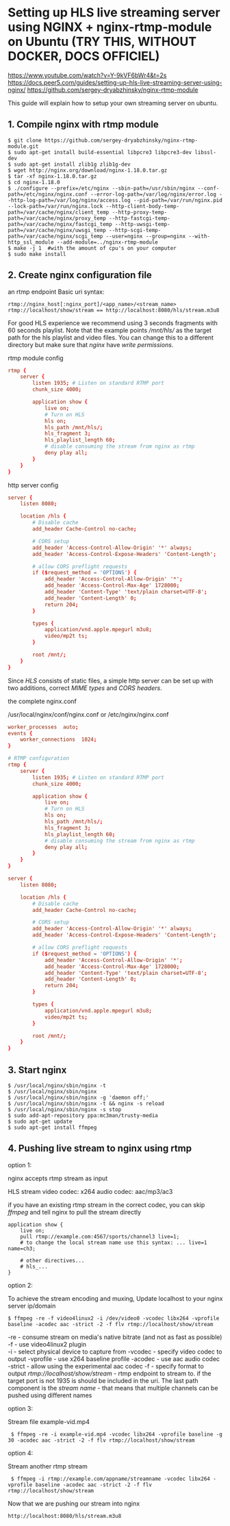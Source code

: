 Setting up HLS live streaming server using NGINX + nginx-rtmp-module on Ubuntu (TRY THIS, WITHOUT DOCKER, DOCS OFFICIEL)
====

https://www.youtube.com/watch?v=Y-9kVF6bWr4&t=2s
https://docs.peer5.com/guides/setting-up-hls-live-streaming-server-using-nginx/
https://github.com/sergey-dryabzhinsky/nginx-rtmp-module

This guide will explain how to setup your own streaming server on ubuntu.

## 1. Compile nginx with rtmp module

	$ git clone https://github.com/sergey-dryabzhinsky/nginx-rtmp-module.git
	$ sudo apt-get install build-essential libpcre3 libpcre3-dev libssl-dev
    $ sudo apt-get install zlib1g zlib1g-dev
	$ wget http://nginx.org/download/nginx-1.18.0.tar.gz
	$ tar -xf nginx-1.18.0.tar.gz
	$ cd nginx-1.18.0
	$ ./configure --prefix=/etc/nginx --sbin-path=/usr/sbin/nginx --conf-path=/etc/nginx/nginx.conf --error-log-path=/var/log/nginx/error.log --http-log-path=/var/log/nginx/access.log --pid-path=/var/run/nginx.pid --lock-path=/var/run/nginx.lock --http-client-body-temp-path=/var/cache/nginx/client_temp --http-proxy-temp-path=/var/cache/nginx/proxy_temp --http-fastcgi-temp-path=/var/cache/nginx/fastcgi_temp --http-uwsgi-temp-path=/var/cache/nginx/uwsgi_temp --http-scgi-temp-path=/var/cache/nginx/scgi_temp --user=nginx --group=nginx --with-http_ssl_module --add-module=../nginx-rtmp-module
	$ make -j 1  #with the amount of cpu's on your computer 
	$ sudo make install

## 2. Create nginx configuration file

an rtmp endpoint Basic uri syntax: 

	rtmp://nginx_host[:nginx_port]/<app_name>/<stream_name>
	rtmp://localhost/show/stream == http://localhost:8080/hls/stream.m3u8

For good HLS experience we recommend using 3 seconds fragments with 60 seconds playlist. Note that the example points */mnt/hls/* as the target path for the hls playlist and video files. You can change this to a different directory but make sure that *nginx* have *write permissions*.

rtmp module config

```conf
rtmp {
    server {
        listen 1935; # Listen on standard RTMP port
        chunk_size 4000;

        application show {
            live on;
            # Turn on HLS
            hls on;
            hls_path /mnt/hls/;
            hls_fragment 3;
            hls_playlist_length 60;
            # disable consuming the stream from nginx as rtmp
            deny play all;
        }
    }
}
```

http server config

```conf
server {
    listen 8080;

    location /hls {
        # Disable cache
        add_header Cache-Control no-cache;

        # CORS setup
        add_header 'Access-Control-Allow-Origin' '*' always;
        add_header 'Access-Control-Expose-Headers' 'Content-Length';

        # allow CORS preflight requests
        if ($request_method = 'OPTIONS') {
            add_header 'Access-Control-Allow-Origin' '*';
            add_header 'Access-Control-Max-Age' 1728000;
            add_header 'Content-Type' 'text/plain charset=UTF-8';
            add_header 'Content-Length' 0;
            return 204;
        }

        types {
            application/vnd.apple.mpegurl m3u8;
            video/mp2t ts;
        }

        root /mnt/;
    }
}
```

Since *HLS* consists of static files, a simple http server can be set up with two additions, correct *MIME types* and *CORS headers*.

the complete nginx.conf

/usr/local/nginx/conf/nginx.conf or /etc/nginx/nginx.conf

```conf
worker_processes  auto;
events {
    worker_connections  1024;
}

# RTMP configuration
rtmp {
    server {
        listen 1935; # Listen on standard RTMP port
        chunk_size 4000;

        application show {
            live on;
            # Turn on HLS
            hls on;
            hls_path /mnt/hls/;
            hls_fragment 3;
            hls_playlist_length 60;
            # disable consuming the stream from nginx as rtmp
            deny play all;
        }
    }
}

server {
    listen 8080;

    location /hls {
        # Disable cache
        add_header Cache-Control no-cache;

        # CORS setup
        add_header 'Access-Control-Allow-Origin' '*' always;
        add_header 'Access-Control-Expose-Headers' 'Content-Length';

        # allow CORS preflight requests
        if ($request_method = 'OPTIONS') {
            add_header 'Access-Control-Allow-Origin' '*';
            add_header 'Access-Control-Max-Age' 1728000;
            add_header 'Content-Type' 'text/plain charset=UTF-8';
            add_header 'Content-Length' 0;
            return 204;
        }

        types {
            application/vnd.apple.mpegurl m3u8;
            video/mp2t ts;
        }

        root /mnt/;
    }
}
```

## 3. Start nginx

    $ /usr/local/nginx/sbin/nginx -t
    $ /usr/local/nginx/sbin/nginx
    $ /usr/local/nginx/sbin/nginx -g 'daemon off;'
    $ /usr/local/nginx/sbin/nginx -t && nginx -s reload
    $ /usr/local/nginx/sbin/nginx -s stop
    $ sudo add-apt-repository ppa:mc3man/trusty-media
    $ sudo apt-get update
    $ sudo apt-get install ffmpeg

## 4. Pushing live stream to nginx using rtmp

option 1: 

nginx accepts rtmp stream as input

HLS stream
    video codec: x264
    audio codec: aac/mp3/ac3

if you have an existing rtmp stream in the correct codec, you can skip *ffmpeg* and tell nginx to pull the stream directly

```
application show {
    live on;
    pull rtmp://example.com:4567/sports/channel3 live=1;
    # to change the local stream name use this syntax: ... live=1 name=ch3; 

    # other directives...
    # hls_...
}
```

option 2: 

To achieve the stream encoding and muxing, Update localhost to your nginx server ip/domain

    $ ffmpeg -re -f video4linux2 -i /dev/video0 -vcodec libx264 -vprofile baseline -acodec aac -strict -2 -f flv rtmp://localhost/show/stream

-re - consume stream on media's native bitrate (and not as fast as possible)
-f - use video4linux2 plugin  
-i - select physical device to capture from
-vcodec - specify video codec to output
-vprofile - use x264 baseline profile
-acodec - use aac audio codec
-strict - allow using the experimental aac codec
-f - specify format to output
*rtmp://localhost/show/stream* - rtmp endpoint to stream to. if the target port is not 1935 is should be included in the uri. The last path component is the *stream name* - that means that multiple channels can be pushed using different names

option 3: 

Stream file example-vid.mp4

     $ ffmpeg -re -i example-vid.mp4 -vcodec libx264 -vprofile baseline -g 30 -acodec aac -strict -2 -f flv rtmp://localhost/show/stream

option 4:

Stream another rtmp stream

     $ ffmpeg -i rtmp://example.com/appname/streamname -vcodec libx264 -vprofile baseline -acodec aac -strict -2 -f flv rtmp://localhost/show/stream

Now that we are pushing our stream into nginx

    http://localhost:8080/hls/stream.m3u8